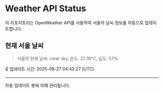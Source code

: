 
# Weather API Status

이 리포지토리는 OpenWeather API를 사용하여 서울의 날씨 정보를 자동으로 업데이트합니다.

## 현재 서울 날씨
> 서울의 현재 날씨: clear sky, 온도: 27.76°C, 습도: 57%

⏳ 업데이트 시간: 2025-09-27 04:42:27 (UTC)

---
자동 업데이트 봇에 의해 관리됩니다.

